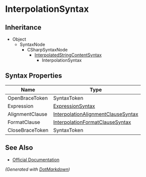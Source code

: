 # InterpolationSyntax

## Inheritance

* Object
  * SyntaxNode
    * CSharpSyntaxNode
      * [InterpolatedStringContentSyntax](InterpolatedStringContentSyntax.md)
        * InterpolationSyntax

## Syntax Properties

| Name            | Type                                                                        |
| --------------- | --------------------------------------------------------------------------- |
| OpenBraceToken  | SyntaxToken                                                                 |
| Expression      | [ExpressionSyntax](ExpressionSyntax.md)                                     |
| AlignmentClause | [InterpolationAlignmentClauseSyntax](InterpolationAlignmentClauseSyntax.md) |
| FormatClause    | [InterpolationFormatClauseSyntax](InterpolationFormatClauseSyntax.md)       |
| CloseBraceToken | SyntaxToken                                                                 |

## See Also

* [Official Documentation](https://docs.microsoft.com/en-us/dotnet/api/microsoft.codeanalysis.csharp.syntax.interpolationsyntax)


*\(Generated with [DotMarkdown](http://github.com/JosefPihrt/DotMarkdown)\)*